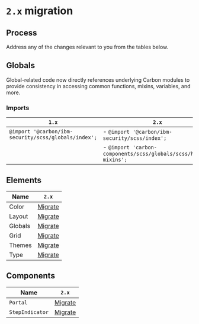 # `2.x` migration

## Process

Address any of the changes relevant to you from the tables below.

## Globals

Global-related code now directly references underlying Carbon modules to provide consistency in accessing common functions, mixins, variables, and more.

### Imports

| `1.x`                                                | `2.x`                                                            |
| ---------------------------------------------------- | ---------------------------------------------------------------- |
| `@import '@carbon/ibm-security/scss/globals/index';` | - `@import '@carbon/ibm-security/scss/index';`                   |
|                                                      | - `@import 'carbon-components/scss/globals/scss/helper-mixins';` |

## Elements

| Name    | `2.x`                 |
| ------- | --------------------- |
| Color   | [Migrate](color.md)   |
| Layout  | [Migrate](layout.md)  |
| Globals | [Migrate](globals.md) |
| Grid    | [Migrate](grid.md)    |
| Themes  | [Migrate](themes.md)  |
| Type    | [Migrate](type.md)    |

## Components

| Name            | `2.x`                                                             |
| --------------- | ----------------------------------------------------------------- |
| `Portal`        | [Migrate](../../../src/components/Portal/migration/2.x.md)        |
| `StepIndicator` | [Migrate](../../../src/components/StepIndicator/migration/2.x.md) |
